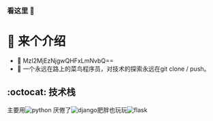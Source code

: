 ### 看这里 👋


<!-- [![Anurag's GitHub stats](https://github-readme-stats.vercel.app/api?username=Riceonc)](https://github.com/anuraghazra/github-readme-stats) -->

<!-- **Riceonc/Riceonc** is a ✨ _special_ ✨ repository because its `README.md` (this file) appears on your GitHub profile.
Here are some ideas to get you started:

- 🔭 I’m currently working on ...
- 🌱 I’m currently learning ...
- 👯 I’m looking to collaborate on ...
- 🤔 I’m looking for help with ...
- 💬 Ask me about ...
- 📫 How to reach me: ...
- 😄 Pronouns: ...
- ⚡ Fun fact: ... -->
:mega: 来个介绍
=================
- 📧 MzI2MjEzNjgwQHFxLmNvbQ==
- 🔭 一个永远在路上的菜鸟程序员，对技术的探索永远在git clone / push。

:octocat: 技术栈
----------------
主要用![python](https://img.shields.io/badge/python-blue.svg "python")
厌倦了![django](https://img.shields.io/badge/django-green.svg "django")肥胖也玩玩![flask](https://img.shields.io/badge/flask-red.svg "flask")




